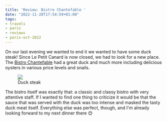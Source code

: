 ```yaml
---
title: 'Review: Bistro Chantefable '
date: "2022-11-28T17:54:59+01:00"
tags:
- travels
- paris
- reviews
- paris-oct-2022
---
```


On our last evening we wanted to end it we wanted to have some duck steak! Since Le Petit Canard is now closed, we had to look for a new place. The [Bistro Chantefable](http://chantefable.fr/en/home/) had a great duck and much more including delicious oysters in various price levels and snails.

<figure><img src="https://zerokspot.com/api/photos/2022/11/28/IMG_7512.jpeg?profile=1024"><figcaption>Duck steak</figcaption></figure>

The bistro itself was exactly that: a classic and classy bistro with very attentive staff. If I wanted to find one thing to criticize it would be that the sauce that was served with the duck was too intense and masked the tasty duck meat itself. Everything else was perfect, though, and I'm already looking forward to my next dinner there 😊
